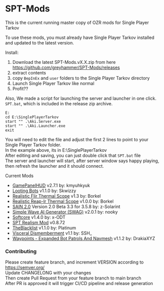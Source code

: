 # SPT-Mods


This is the current running master copy of OZR mods for Single Player Tarkov

To use these mods, you must already have Single Player Tarkov installed and updated to the latest version.

Install: 
1. Download the latest SPT-Mods.vX.X.zip from here https://github.com/greyhammer/SPT-Mods/releases
2. extract contents
3. copy `BepInEx` and `user` folders to the Single Player Tarkov directory
4. Launch Single Player Tarkov like normal
5. Profit?? 

Also, We made a script for launching the server and launcher in one click.
`SPT.bat`, which is included in the release zip archive.
```
E:
cd E:\SinglePlayerTarkov
start "" .\Aki.Server.exe
start "" .\Aki.Launcher.exe
exit
```
You will need to edit the file and adjust the first 2 lines to point to your Single Player Tarkov folder.  
In the example above, its in E:\SinglePlayerTarkov  
After editing and saving, you can just double click that `SPT.bat` file  
The server and launcher will start, after server window says happy playing, then refresh the launcher and it should connect.  

Current Mods
* [GamePanelHUD](https://hub.sp-tarkov.com/files/file/652-game-panel-hud/) v2.7.1 by: kmyuhkyuk
* [Looting Bots](https://hub.sp-tarkov.com/files/file/1096-looting-bots/) v1.1.0 by: Skwizzy
* [Realistic Flir Thermal Scope](https://hub.sp-tarkov.com/files/file/1201-realistic-flir-thermal-scope-60hz-320-240px-and-range/) v1.3 by: Borkel
* [Realistic Reap-Ir Thermal Scope](https://hub.sp-tarkov.com/files/file/1302-realistic-reap-ir-thermal-scope-60hz-640-320px/) v1.0.0 by: Borkel
* [SAIN 2.0](https://hub.sp-tarkov.com/files/file/1062-sain-2-0-solarint-s-ai-modifications-full-ai-combat-system-replacement/) Version 2.0 Beta 3.3 for 3.5.8 by: z-Solarint
* [Simple Wave AI Generator (SWAG)](https://hub.sp-tarkov.com/files/file/878-swag-simple-wave-ai-generator/#tab_dbb2762a38dd640140e33993c19f0e5cd129c780) v2.0.1 by: nooky
* [Softcore](https://hub.sp-tarkov.com/files/file/998-softcore/?highlight=softcore) v1.4.0 by: x-ODT
* [SPT Realism Mod](https://hub.sp-tarkov.com/files/file/606-spt-realism-mod/) v0.8.72
* [TheBlacklist](https://hub.sp-tarkov.com/files/file/1012-the-blacklist-flea-market-enhancements/?highlight=the%20blacklist) v1.1.0 by: Platinum 
* [Visceral Dismemberment](https://hub.sp-tarkov.com/files/file/1092-visceral-dismemberment/#tab_9a55fd25c7cb92ce0fe6aa067b18169b3daa3f7c) v1.1 by: SSH_
* [Waypoints - Expanded Bot Patrols And Navmesh](https://hub.sp-tarkov.com/files/file/1119-waypoints-expanded-bot-patrols-and-navmesh/) v1.1.2 by: DrakiaXYZ

### Contributing
Please create feature branch, and increment VERSION according to https://semver.org/  
Update CHANGELONG with your changes  
Then create Pull Request from your feature branch to main branch   
After PR is approved it will trigger CI/CD pipeline and release generation  
